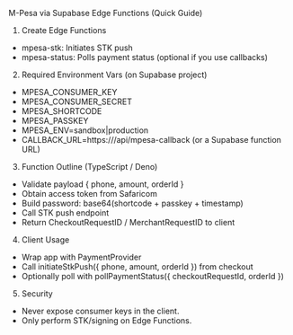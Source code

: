 M-Pesa via Supabase Edge Functions (Quick Guide)

1) Create Edge Functions
- mpesa-stk: Initiates STK push
- mpesa-status: Polls payment status (optional if you use callbacks)

2) Required Environment Vars (on Supabase project)
- MPESA_CONSUMER_KEY
- MPESA_CONSUMER_SECRET
- MPESA_SHORTCODE
- MPESA_PASSKEY
- MPESA_ENV=sandbox|production
- CALLBACK_URL=https://<your-domain>/api/mpesa-callback (or a Supabase function URL)

3) Function Outline (TypeScript / Deno)
- Validate payload { phone, amount, orderId }
- Obtain access token from Safaricom
- Build password: base64(shortcode + passkey + timestamp)
- Call STK push endpoint
- Return CheckoutRequestID / MerchantRequestID to client

4) Client Usage
- Wrap app with PaymentProvider
- Call initiateStkPush({ phone, amount, orderId }) from checkout
- Optionally poll with pollPaymentStatus({ checkoutRequestId, orderId })

5) Security
- Never expose consumer keys in the client.
- Only perform STK/signing on Edge Functions.


